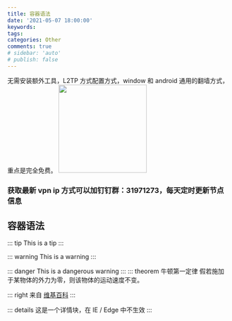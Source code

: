 ```yaml
---
title: 容器语法
date: '2021-05-07 18:00:00'
keywords:
tags:
categories: Other
comments: true
# sidebar: 'auto'
# publish: false
---
```


无需安装额外工具，L2TP 方式配置方式，window 和 android 通用的翻墙方式，重点是完全免费。
<img style="height: 200px" src="/image/homebg.jpg" />

### 获取最新 vpn ip 方式可以加钉钉群：31971273，每天定时更新节点信息

## 容器语法

<!-- more -->

::: tip
This is a tip
:::

::: warning
This is a warning
:::

::: danger
This is a dangerous warning
:::
::: theorem 牛顿第一定律
假若施加于某物体的外力为零，则该物体的运动速度不变。

::: right
来自 [维基百科](https://zh.wikipedia.org/wiki/%E7%89%9B%E9%A1%BF%E8%BF%90%E5%8A%A8%E5%AE%9A%E5%BE%8B)
:::

::: details
这是一个详情块，在 IE / Edge 中不生效
:::

